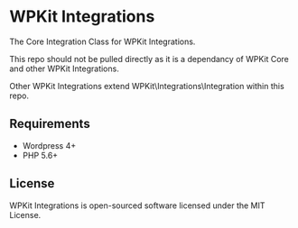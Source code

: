 # WPKit Integrations

The Core Integration Class for WPKit Integrations.

This repo should not be pulled directly as it is a dependancy of WPKit Core and other WPKit Integrations.

Other WPKit Integrations extend WPKit\Integrations\Integration within this repo.

## Requirements

* Wordpress 4+
* PHP 5.6+

## License

WPKit Integrations is open-sourced software licensed under the MIT License.
